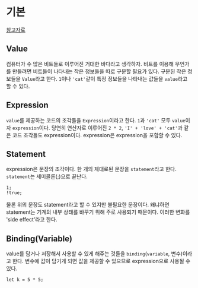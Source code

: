 # 기본
[참고자료](http://eloquentjavascript.net/01_values.html)

## Value
컴퓨터가 수 많은 비트들로 이루어진 거대한 바다라고 생각하자. 비트를 이용해 무언가를 만들려면 비트들이 나타내는 작은 정보들을 따로 구분할 필요가 있다. 구분된 작은 정보들을 `Value`라고 한다. `1`이나 `'cat'`같이 특정 정보들을 나타내는 값들을 `value`라고 할 수 있다.

## Expression
`value`를 제공하는 코드의 조각들을 `Expression`이라고 한다. `1`과 `'cat'` 모두 `value`이자 `expression`이다. 당연히 연산자로 이루어진 `2 * 2`, `'I' + 'love' + 'cat'`과 같은 코드 조각들도 expression이다. expression은 expression을 포함할 수 있다.

## Statement
expression은 문장의 조각이다. 한 개의 제대로된 문장을 `statement`라고 한다. `statement`는 세미콜론(;)으로 끝난다.
```
1;
!true;
```
물론 위의 문장도 statement라고 할 수 있지만 불필요한 문장이다. 왜냐하면 statement는 기계의 내부 상태를 바꾸기 위해 주로 사용되기 때문이다. 이러한 변화를 'side effect'라고 한다.

## Binding(Variable)
value를 담거나 저장해서 사용할 수 있게 해주는 것들을 `binding`(`variable`, 변수)이라고 한다. 변수에 값이 담기게 되면 값을 제공할 수 있으므로 expression으로 사용될 수 있다.
```
let k = 5 * 5;
```
